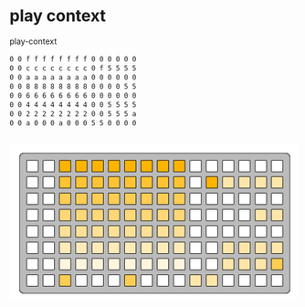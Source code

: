# play context

play-context
```
0 0 f f f f f f f f 0 0 0 0 0 0
0 0 c c c c c c c c 0 f 5 5 5 5
0 0 a a a a a a a a 0 0 0 0 0 0
0 0 8 8 8 8 8 8 8 8 0 0 0 0 5 5
0 0 6 6 6 6 6 6 6 6 0 0 0 0 0 0
0 0 4 4 4 4 4 4 4 4 0 0 5 5 5 5
0 0 2 2 2 2 2 2 2 2 0 0 5 5 5 a
0 0 a 0 0 0 a 0 0 0 5 5 0 0 0 0
```
![play-context](play-context.png)
---